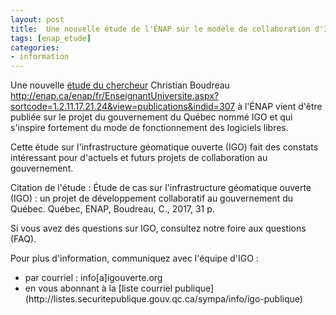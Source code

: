 ```yaml
---
layout: post
title:  Une nouvelle étude de l'ÉNAP sur le modèle de collaboration d'IGO
tags: [enap_etude] 
categories:
- information
---
```



Une nouvelle [étude du chercheur](http://archives.enap.ca/bibliotheques/2017/06/031515711.pdf) Christian Boudreau http://enap.ca/enap/fr/EnseignantUniversite.aspx?sortcode=1.2.11.17.21.24&view=publications&indid=307 à l'ÉNAP vient d'être publiée sur le projet du gouvernement du Québec nommé IGO et qui s'inspire fortement du mode de fonctionnement des logiciels libres.

Cette étude sur l'infrastructure géomatique ouverte (IGO) fait des constats intéressant pour d'actuels et futurs projets de collaboration au gouvernement.

Citation de l'étude : Étude de cas sur l'infrastructure géomatique ouverte (IGO) : un projet de développement collaboratif au gouvernement du Québec. Québec, ENAP, Boudreau, C., 2017, 31 p.


Si vous avez des questions sur IGO, consultez notre foire aux questions (FAQ).

Pour plus d'information, communiquez avec l'équipe d'IGO :
<div class="contact" markdown="1" >
<ul>
			<li>par courriel : info[a]igouverte.org</li>
			<li>en vous abonnant  à la [liste courriel publique](http://listes.securitepublique.gouv.qc.ca/sympa/info/igo-publique) </li>
		</ul>
</div>


